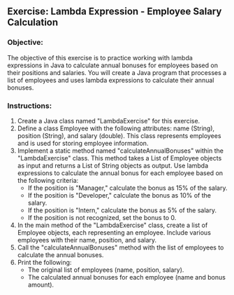 ## Exercise: Lambda Expression - Employee Salary Calculation

### Objective:

The objective of this exercise is to practice working with lambda expressions in Java to calculate annual bonuses for employees based on their positions and salaries. You will create a Java program that processes a list of employees and uses lambda expressions to calculate their annual bonuses.

### Instructions:

1.	Create a Java class named "LambdaExercise" for this exercise.
2.	Define a class Employee with the following attributes: name (String), position (String), and salary (double). This class represents employees and is used for storing employee information.
3.	Implement a static method named "calculateAnnualBonuses" within the "LambdaExercise" class. This method takes a List of Employee objects as input and returns a List of String objects as output. Use lambda expressions to calculate the annual bonus for each employee based on the following criteria:
    -	If the position is "Manager," calculate the bonus as 15% of the salary.
    -	If the position is "Developer," calculate the bonus as 10% of the salary.
    -	If the position is "Intern," calculate the bonus as 5% of the salary.
    -	If the position is not recognized, set the bonus to 0.
4.	In the main method of the "LambdaExercise" class, create a list of Employee objects, each representing an employee. Include various employees with their name, position, and salary.
5.	Call the "calculateAnnualBonuses" method with the list of employees to calculate the annual bonuses.
6.	Print the following:
    -	The original list of employees (name, position, salary).
    -	The calculated annual bonuses for each employee (name and bonus amount).
